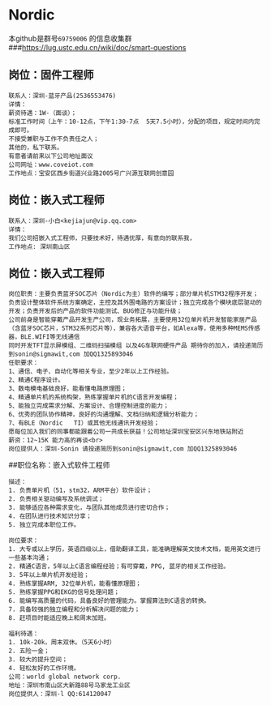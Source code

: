 # Nordic
本github是群号```69759006``` 的信息收集群    
###https://lug.ustc.edu.cn/wiki/doc/smart-questions

## 岗位：固件工程师
	联系人：深圳-蓝牙产品(2536553476)
	详情：
	薪资待遇：1W-（面谈）； 
	标准工作时间（上午：10-12点，下午1:30-7点  5天7.5小时），分配的项目，规定时间内完成即可。
	不接受兼职与工作不负责任之人； 
	其他的，私下联系。 
	有意者请前来以下公司地址面议 
	公司网址：www.coveiot.com
	工作地点：宝安区西乡街道兴业路2005号广兴源互联网创意园


## 岗位：嵌入式工程师 
	联系人：深圳-小白<kejiajun@vip.qq.com> 
	详情： 
	我们公司招嵌入式工程师，只要技术好，待遇优厚，有意向的联系我，
	工作地点: 深圳南山区

## 岗位：嵌入式工程师
	岗位职责：主要负责蓝牙SOC芯片（Nordic为主）软件的编写；部分单片机STM32程序开发；负责设计整体软件系统方案确定，主控及其外围电路的方案设计；独立完成各个模块底层驱动的开发；负责开发后的产品的软件功能测试、BUG修正与功能升级；
	公司前身是智能穿戴产品开发生产公司，现业务拓展，主要使用32位单片机开发智能家居产品（含蓝牙SOC芯片，STM32系列芯片等），兼容各大语音平台，如Alexa等，使用多种MEMS传感器，BLE.WIFI等无线通信
	同时开发TFT显示屏模组、二维码扫描模组 以及4G车联网硬件产品 期待你的加入，请投递简历到sonin@sigmawit,com 加QQ1325893046
	任职要求：
	1、通信、电子、自动化等相关专业，至少2年以上工作经验。
	2、精通C程序设计。
	3、数电模电基础良好，能看懂电路原理图；
	4、精通单片机的系统构架，熟练掌握单片机的C语言开发编程；
	5、能独立完成需求分解、方案设计、合理控制进度的能力；
	6、优秀的团队协作精神，良好的沟通理解、文档归纳和逻辑分析能力；
	7、有BLE（Nordic   TI）或其他无线通讯开发经验；
	愿每位加入我们的同事都能跟着公司一共成长获益！公司地址深圳宝安区兴东地铁站附近
	薪资：12~15K 能力高的再谈<br>
	岗位提供人：深圳-Sonin 请投递简历到sonin@sigmawit,com 加QQ1325893046


##职位名称：嵌入式软件工程师
	
	描述：
	1. 负责单片机（51，stm32，ARM平台）软件设计；
	2. 负责相关驱动编写及系统调试；
	3. 能够适应各种需求变化，与团队其他成员进行密切合作；
	4. 在团队进行技术知识分享；
	5. 独立完成本职位工作。

	岗位要求：
	1. 大专或以上学历，英语四级以上，借助翻译工具，能准确理解英文技术文档，能用英文进行一些基本沟通；
	2. 精通C语言，5年以上C语言编程经验；有可穿戴，PPG, 蓝牙的相关工作经验。
	3. 5年以上单片机开发经验；
	4. 熟练掌握ARM, 32位单片机，能看懂原理图；
	5. 熟练掌握PPG和EKG的信号处理问题；
	6. 能编写高质量的代码，具备良好的管理能力。掌握算法到C语言的转换。
	7. 具备较强的独立编程和分析解决问题的能力；
	8. 赶项目时能适应晚上和周末加班。

	福利待遇：
	1. 10k-20k，周末双休。（5天6小时）
	2. 五险一金；
	3. 较大的提升空间；
	4. 轻松友好的工作环境。
	公司：world global network corp.
	地址：深圳市南山区大新路88号马家龙工业区
	岗位提供人：深圳-l QQ:614120047


